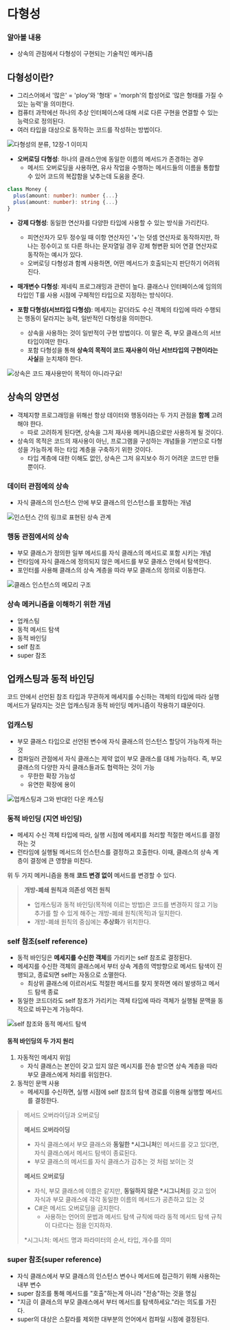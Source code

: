 # 다형성

### 알아볼 내용

- 상속의 관점에서 다형성이 구현되는 기술적인 메커니즘

## 다형성이란?

- 그리스어에서 '많은' = 'ploy'와 '형태' = 'morph'의 합성어로 '많은 형태를 가질 수 있는 능력'을 의미한다. 
- 컴퓨터 과학에선 하나의 추상 인터페이스에 대해 서로 다른 구현을 연결할 수 있는 능력으로 정의된다.
- 여러 타입을 대상으로 동작하는 코드를 작성하는 방법이다.

![다형성의 분류, 12장-1 이미지](images/img.png)

- **오버로딩 다형성**: 하나의 클래스안에 동일한 이름의 메서드가 존경하는 경우
  - 메서드 오버로딩을 사용하면, 유사 작업을 수행하는 메서드들의 이름을 통합할 수 있어 코드의 복잡함을 낮추는데 도움을 준다.

```ts
class Money {
  plus(amount: number): number {...}
  plus(amount: number): string {...}
}
```

- **강제 다형성**: 동일한 연산자를 다양한 타입에 사용할 수 있는 방식을 가리킨다.
  - 피연산자가 모두 정수일 때 이항 연산자인 '+'는 덧셈 연산자로 동작하지만, 하나는 정수이고 또 다른 하나는 문자열일 경우 강제 형변환 되어 연결 연산자로 동작하는 예시가 있다.
  - 오버로딩 다형성과 함께 사용하면, 어떤 메서드가 호출되는지 판단하기 어려워진다.

- **매개변수 다형성**: 제네릭 프로그래밍과 관련이 높다. 클래스나 인터페이스에 임의의 타입인 T를 사용 시점에 구체적인 타입으로 지정하는 방식이다.

- **포함 다형성(서브타입 다형성)**: 메세지는 같더라도 수신 객체의 타입에 따라 수행되는 행동이 달라지는 능력, 일반적인 다형성을 의미한다.
    - 상속을 사용하는 것이 일반적이 구현 방법이다. 이 말은 즉, 부모 클래스의 서브타입이여만 한다.
    - 포함 다형성을 통해 **상속의 목적이 코드 재사용이 아닌 서브타입의 구현이라는 사실**을 눈치채야 한다.

![상속은 코드 재사용만이 목적이 아니라구요!](images/img_1.png)

## 상속의 양면성

- 객체지향 프로그래밍을 위해선 항상 데이터와 행동이라는 두 가지 관점을 **함께** 고려해야 한다.
  - 따로 고려하게 된다면, 상속을 그저 재사용 메커니즘으로만 사용하게 될 것이다.
- 상속의 목적은 코드의 재사용이 아닌, 프로그램을 구성하는 개념들을 기반으로 다형성을 가능하게 하는 타입 계층을 구축하기 위한 것이다.
  - 타입 계층에 대한 이해도 없인, 상속은 그저 유지보수 하기 어려운 코드만 만들 뿐이다.

### 데이터 관점에의 상속

- 자식 클래스의 인스턴스 안에 부모 클래스의 인스턴스를 포함하는 개념

![인스턴스 간의 링크로 표현된 상속 관계](images/img_2.png)

### 행동 관점에서의 상속

- 부모 클래스가 정의한 일부 메서드를 자식 클래스의 메서드로 포함 시키는 개념
- 런타임에 자식 클래스에 정의되지 않은 메서드를 부모 클래스 안에서 탐색한다.
- 포인터를 사용해 클래스의 상속 계층을 따라 부모 클래스의 정의로 이동한다. 

![클래스 인스턴스의 메모리 구조](images/img_3.png)

### 상속 메커니즘을 이해하기 위한 개념

- 업캐스팅
- 동적 메서드 탐색
- 동적 바인딩
- self 참조
- super 참조

## 업캐스팅과 동적 바인딩

코드 안에서 선언된 참조 타입과 무관하게 메세지를 수신하는 객체의 타입에 따라 실행 메서드가 달라지는 것은 업캐스팅과 동적 바인딩 메커니즘이 작용하기 떄문이다.

### **업캐스팅**
  - 부모 클래스 타입으로 선언된 변수에 자식 클래스의 인스턴스 할당이 가능하게 하는 것 
  - 컴파일러 관점에서 자식 클래스는 제약 없이 부모 클래스를 대체 가능하다. 즉, 부모 클래스의 다양한 자식 클래스들과도 협력하는 것이 가능 
    - 무한한 확장 가능성
    - 유연한 확장에 용이

![업캐스팅과 그와 반대인 다운 캐스팅](images/img_4.png)

### **동적 바인딩 (지연 바인딩)**
  - 메세지 수신 객체 타입에 따라, 실행 시점에 메세지를 처리할 적절한 메서드를 결정하는 것
  - 런타임에 실행될 메서드의 인스턴스를 결정하고 호출한다. 이때, 클래스의 상속 계층이 결정에 큰 영향을 미친다. 

위 두 가지 메커니즘을 통해 **코드 변경 없이** 메서드를 변경할 수 있다.

> **개방-폐쇄 원칙과 의존성 역전 원칙**
> - 업캐스팅과 동적 바인딩(목적에 이르는 방법)은 코드를 변경하지 않고 기능 추가를 할 수 있게 해주는 개방-폐쇄 원칙(목적)과 일치한다.
> - 개방-폐쇄 원칙의 중심에는 **추상화**가 위치한다.

### self 참조(self reference)

- 동적 바인딩은 **메세지를 수신한 객체**를 가리키는 self 참조로 결정된다.
- 메세지를 수신한 객체의 클래스에서 부터 상속 계층의 역방향으로 메서드 탐색이 진행되고, 종료되면 self는 자동으로 소멸한다.
  - 최상위 클래스에 이르러서도 적절한 메서드를 찾지 못하면 에러 발생하고 메서드 탐색 종료
- 동일한 코드더라도 self 참조가 가리키는 객체 타입에 따라 객체가 실행될 문맥을 동적으로 바꾸는게 가능하다.

![self 참조와 동적 메서드 탐색](images/img_6.png)

#### 동적 바인딩의 두 가지 원리

1. 자동적인 메세지 위임
   - 자식 클래스는 본인이 갖고 있지 않은 메시지를 전송 받으면 상속 계층을 따라 부모 클래스에게 처리를 위임한다. 
2. 동적인 문맥 사용 
   - 메세지를 수신하면, 실행 시점에 self 참조의 탐색 경로를 이용해 실행할 메서드를 결정한다.

> 메서드 오버라이딩과 오버로딩
> 
> **메서드 오버라이딩**
> - 자식 클래스에서 부모 클래스와 **동일한 *시그니처**인 메서드를 갖고 있다면, 자식 클래스에서 메서드 탐색이 종료된다. 
> - 부모 클래스의 메서드를 자식 클래스가 감추는 것 처럼 보이는 것
> 
> **메서드 오버로딩**
> - 자식, 부모 클래스에 이름은 같지만, **동일하지 않은 *시그니처**를 갖고 있어 자식과 부모 클래스에 각각 동일한 이름의 메서드가 공존하고 있는 것
> - C#은 메서드 오버로딩을 금지한다. 
>   - 사용하는 언어의 문법과 메서드 탐색 규칙에 따라 동적 메서드 탐색 규칙이 다르다는 점을 인지하자.
> 
> *시그니처: 메서드 명과 파라미터의 순서, 타입, 개수를 의미

### super 참조(super reference)

- 자식 클래스에서 부모 클래스의 인스턴스 변수나 메서드에 접근하기 위해 사용하는 내부 변수
- super 참조를 통해 메서드를 "호출"하는게 아니라 "전송"하는 것을 명심
- "지금 이 클래스의 부모 클래스에서 부터 메서드를 탐색하세요."라는 의도를 가진다.
- super의 대상은 스칼라를 제외한 대부분의 언어에서 컴파일 시점에 결정된다.
